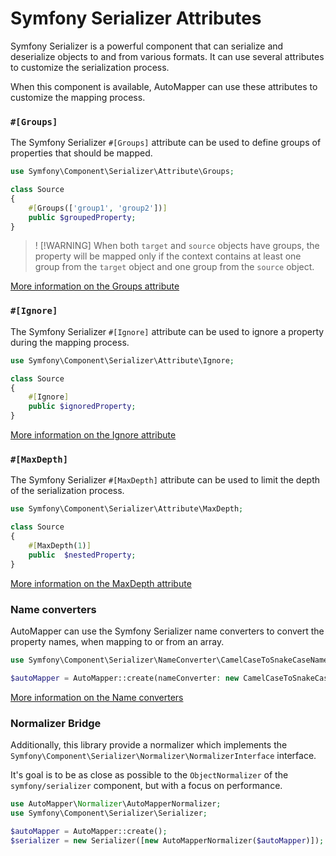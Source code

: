 # Symfony Serializer Attributes

Symfony Serializer is a powerful component that can serialize and deserialize objects to and from various formats.
It can use several attributes to customize the serialization process.

When this component is available, AutoMapper can use these attributes to customize the mapping process.

### `#[Groups]`

The Symfony Serializer `#[Groups]` attribute can be used to define groups of properties that should be mapped.

```php
use Symfony\Component\Serializer\Attribute\Groups;

class Source
{
    #[Groups(['group1', 'group2'])]
    public $groupedProperty;
}
```

>! [!WARNING]
> When both `target` and `source` objects have groups, the property will be mapped only if the context contains at least
> one group from the `target` object and one group from the `source` object.

[More information on the Groups attribute](https://symfony.com/doc/current/components/serializer.html#attributes-groups)

### `#[Ignore]`

The Symfony Serializer `#[Ignore]` attribute can be used to ignore a property during the mapping process.

```php
use Symfony\Component\Serializer\Attribute\Ignore;

class Source
{
    #[Ignore]
    public $ignoredProperty;
}
```

[More information on the Ignore attribute](https://symfony.com/doc/current/components/serializer.html#ignoring-attributes)

### `#[MaxDepth]`

The Symfony Serializer `#[MaxDepth]` attribute can be used to limit the depth of the serialization process.

```php
use Symfony\Component\Serializer\Attribute\MaxDepth;

class Source
{
    #[MaxDepth(1)]
    public  $nestedProperty;
}
```

[More information on the MaxDepth attribute](https://symfony.com/doc/current/components/serializer.html#handling-serialization-depth)

### Name converters

AutoMapper can use the Symfony Serializer name converters to convert the property names, when mapping to 
or from an array.

```php
use Symfony\Component\Serializer\NameConverter\CamelCaseToSnakeCaseNameConverter;

$autoMapper = AutoMapper::create(nameConverter: new CamelCaseToSnakeCaseNameConverter());
```

[More information on the Name converters](https://symfony.com/doc/current/components/serializer.html#converting-property-names-when-serializing-and-deserializing)

### Normalizer Bridge

Additionally, this library provide a normalizer which implements the `Symfony\Component\Serializer\Normalizer\NormalizerInterface`
interface.

It's goal is to be as close as possible to the `ObjectNormalizer` of the `symfony/serializer` component, but with a focus on
performance.

```php
use AutoMapper\Normalizer\AutoMapperNormalizer;
use Symfony\Component\Serializer\Serializer;

$autoMapper = AutoMapper::create();
$serializer = new Serializer([new AutoMapperNormalizer($autoMapper)]);
```
